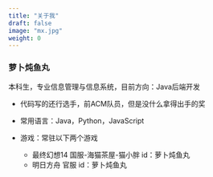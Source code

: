 ```yaml
---
title: "关于我"
draft: false
image: "mx.jpg"
weight: 0
---
```


### 萝卜炖鱼丸
本科生，专业信息管理与信息系统，目前方向：Java后端开发
 
* 代码写的还行选手，前ACM队员，但是没什么拿得出手的奖
* 常用语言：Java，Python，JavaScript

* 游戏：常驻以下两个游戏
    * 最终幻想14 国服-海猫茶屋-猫小胖 id：萝卜炖鱼丸 
    * 明日方舟 官服 id：萝卜炖鱼丸
    

